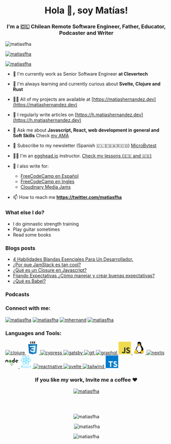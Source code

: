 <h1 align="center">Hola 👋, soy Matías!</h1>
<h3 align="center">I'm a 🇨🇱 Chilean Remote Software Engineer, Father, Educator, Podcaster and Writer</h3>

<p align="left"> <img src="https://komarev.com/ghpvc/?username=matiasfha&label=Profile%20views&color=0e75b6&style=flat" alt="matiasfha" /> </p>

<p align="left"> <a href="https://github.com/ryo-ma/github-profile-trophy"><img src="https://github-profile-trophy.vercel.app/?username=matiasfha" alt="matiasfha" /></a> </p>

<p align="left"> <a href="https://twitter.com/matiasfha" target="blank"><img src="https://img.shields.io/twitter/follow/matiasfha?logo=twitter&style=for-the-badge" alt="matiasfha" /></a> </p>

- 🔭 I'm currently work as Senior Software Engineer **at Clevertech**

- 🌱 I'm always learning and currently curious about **Svelte, Clojure and Rust**

- 👨‍💻 All of my projects are available at [https://matiashernandez.dev](https://matiashernandez.dev)

- 📝 I regularly write articles on [https://h.matiashernandez.dev](https://h.matiashernandez.dev)

- 💬 Ask me about **Javascript, React, web development in general and Soft Skills** Check [my AMA](https://github.com/matiasfha/ama)

- 📩 Subscribe to my newsletter (Spanish 🇨🇱🇪🇸🇦🇷🇨🇴) [MicroBytest](https://microbytes.com.matiashernandez.dev) 

- 👨‍🏫 I'm an [egghead.io](https://egghead.io) instructor. [Check my lessons (🇪🇸 and 🇺🇸)](https://egghead.io/q/resources-by-matias-hernandez)

- 📄 I also write for:
  -  [FreeCodeCamp en Español](http://freecodecamp.org/espanol/news/author/matias-hernandez/)
  -  [FreeCodeCamp en Ingles](http://freecodecamp.org/news/author/matias-hernandez/)
  -  [Cloudinary Media Jams](https://mediajams.dev/author/matias-hernandez)

- 📫 How to reach me **https://twitter.com/matiasfha**


### What else I do?
* I do gimnastic strength training
* Play guitar sometimes
* Read some books



### Blogs posts
<!-- BLOG-POST-LIST:START -->
- [4 Habilidades Blandas Esenciales Para Un Desarrollador.](https://h.matiashernandez.dev/4-habilidades-blandas-esenciales-para-un-desarrollador)
- [¿Por que JamStack es tan cool?](https://h.matiashernandez.dev/por-que-jamstack-es-tan-cool)
- [¿Qué es un Closure en Javascript?](https://h.matiashernandez.dev/que-es-un-closure-en-javascript)
- [Fijando Expectativas ¿Cómo manejar y crear buenas expectativas?](https://h.matiashernandez.dev/fijando-expectativas-como-manejar-y-crear-buenas-expectativas)
- [¿Qué es Babel?](https://h.matiashernandez.dev/que-es-babel)
<!-- BLOG-POST-LIST:END -->

### Podcasts 
<!-- PODCAST-EPISODES-LIST:START -->
<!-- PODCAST-EPISODES-LIST:END -->


<h3 align="left">Connect with me:</h3>
<p align="left">
<a href="https://dev.to/matiasfha" target="blank"><img align="center" src="https://cdn.jsdelivr.net/npm/simple-icons@3.0.1/icons/dev-dot-to.svg" alt="matiasfha" height="30" width="40" /></a>
<a href="https://twitter.com/matiasfha" target="blank"><img align="center" src="https://cdn.jsdelivr.net/npm/simple-icons@3.0.1/icons/twitter.svg" alt="matiasfha" height="30" width="40" /></a>
<a href="https://linkedin.com/in/mhernand" target="blank"><img align="center" src="https://cdn.jsdelivr.net/npm/simple-icons@3.0.1/icons/linkedin.svg" alt="mhernand" height="30" width="40" /></a>
<a href="https://codesandbox.com/matiasfha" target="blank"><img align="center" src="https://cdn.jsdelivr.net/npm/simple-icons@3.0.1/icons/codesandbox.svg" alt="matiasfha" height="30" width="40" /></a>
</p>

<h3 align="left">Languages and Tools:</h3>
<p align="left"> <a href="https://clojure.org/" target="_blank"> <img src="https://upload.wikimedia.org/wikipedia/commons/5/5d/Clojure_logo.svg" alt="clojure" width="40" height="40"/> </a> <a href="https://www.w3schools.com/css/" target="_blank"> <img src="https://raw.githubusercontent.com/devicons/devicon/master/icons/css3/css3-original-wordmark.svg" alt="css3" width="40" height="40"/> </a> <a href="https://www.cypress.io" target="_blank"> <img src="https://raw.githubusercontent.com/simple-icons/simple-icons/6e46ec1fc23b60c8fd0d2f2ff46db82e16dbd75f/icons/cypress.svg" alt="cypress" width="40" height="40"/> </a> <a href="https://www.gatsbyjs.com/" target="_blank"> <img src="https://www.vectorlogo.zone/logos/gatsbyjs/gatsbyjs-icon.svg" alt="gatsby" width="40" height="40"/> </a> <a href="https://git-scm.com/" target="_blank"> <img src="https://www.vectorlogo.zone/logos/git-scm/git-scm-icon.svg" alt="git" width="40" height="40"/> </a> <a href="https://graphql.org" target="_blank"> <img src="https://www.vectorlogo.zone/logos/graphql/graphql-icon.svg" alt="graphql" width="40" height="40"/> </a> <a href="https://developer.mozilla.org/en-US/docs/Web/JavaScript" target="_blank"> <img src="https://raw.githubusercontent.com/devicons/devicon/master/icons/javascript/javascript-original.svg" alt="javascript" width="40" height="40"/> </a> <a href="https://www.linux.org/" target="_blank"> <img src="https://raw.githubusercontent.com/devicons/devicon/master/icons/linux/linux-original.svg" alt="linux" width="40" height="40"/> </a> <a href="https://nextjs.org/" target="_blank"> <img src="https://cdn.worldvectorlogo.com/logos/nextjs-3.svg" alt="nextjs" width="40" height="40"/> </a> <a href="https://nodejs.org" target="_blank"> <img src="https://raw.githubusercontent.com/devicons/devicon/master/icons/nodejs/nodejs-original-wordmark.svg" alt="nodejs" width="40" height="40"/> </a> <a href="https://reactjs.org/" target="_blank"> <img src="https://raw.githubusercontent.com/devicons/devicon/master/icons/react/react-original-wordmark.svg" alt="react" width="40" height="40"/> </a> <a href="https://reactnative.dev/" target="_blank"> <img src="https://reactnative.dev/img/header_logo.svg" alt="reactnative" width="40" height="40"/> </a> <a href="https://svelte.dev" target="_blank"> <img src="https://upload.wikimedia.org/wikipedia/commons/1/1b/Svelte_Logo.svg" alt="svelte" width="40" height="40"/> </a> <a href="https://tailwindcss.com/" target="_blank"> <img src="https://www.vectorlogo.zone/logos/tailwindcss/tailwindcss-icon.svg" alt="tailwind" width="40" height="40"/> </a> <a href="https://www.typescriptlang.org/" target="_blank"> <img src="https://raw.githubusercontent.com/devicons/devicon/master/icons/typescript/typescript-original.svg" alt="typescript" width="40" height="40"/> </a> </p>

<center>
<h3 >If you like my work, Invite me a coffee ❤️ </h3>
<p><a href="https://www.buymeacoffee.com/matiasfha"> <img src="https://cdn.buymeacoffee.com/buttons/v2/default-yellow.png" height="50" width="210" alt="matiasfha" /></a></p><br><br>

<p><img src="https://github-readme-stats.vercel.app/api/top-langs?username=matiasfha&show_icons=true&locale=en&layout=compact" alt="matiasfha" /></p>

<p>&nbsp;<img  src="https://github-readme-stats.vercel.app/api?username=matiasfha&show_icons=true&locale=en" alt="matiasfha" /></p>

<p><img src="https://github-readme-streak-stats.herokuapp.com/?user=matiasfha&" alt="matiasfha" /></p>

</center>

